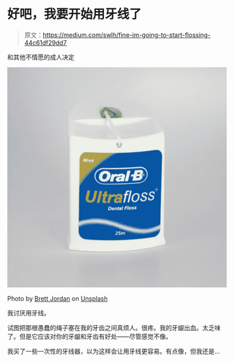 # 好吧，我要开始用牙线了

> 原文：<https://medium.com/swlh/fine-im-going-to-start-flossing-44c61df29dd7>

和其他不情愿的成人决定

![](img/f0dfdd0f6af468bc3f0ab0ba0323c2ab.png)

Photo by [Brett Jordan](https://unsplash.com/@brett_jordan?utm_source=medium&utm_medium=referral) on [Unsplash](https://unsplash.com?utm_source=medium&utm_medium=referral)

我讨厌用牙线。

试图把那根愚蠢的绳子塞在我的牙齿之间真烦人。很疼。我的牙龈出血。太乏味了。但是它应该对你的牙龈和牙齿有好处——尽管感觉不像。

我买了一些一次性的牙线器，以为这样会让用牙线更容易。有点像，但我还是…